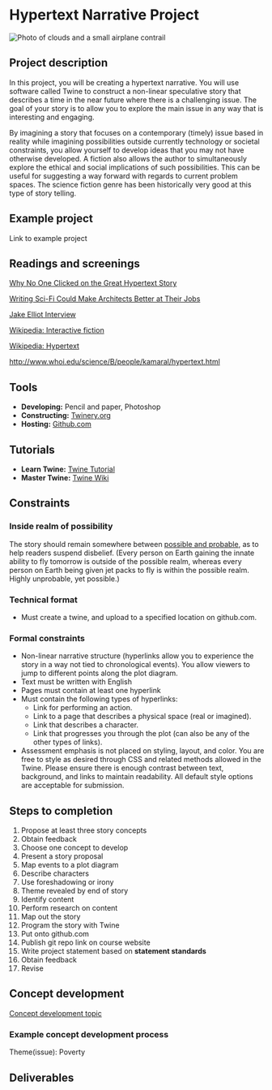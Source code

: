# Hypertext Narrative Project
![Photo of clouds and a small airplane contrail](https://unsplash.it/3000/1500?image=38)
## Project description
 In this project, you will be creating a hypertext narrative. You will use software called Twine to construct a non-linear speculative story that describes a time in the near future where there is a challenging issue. The goal of your story is to allow you to explore the main issue in any way that is interesting and engaging.
 
 By imagining a story that focuses on a contemporary (timely) issue based in reality while imagining possibilities outside currently technology or societal constraints, you allow yourself to develop ideas that you may not have otherwise developed. A fiction also allows the author to simultaneously explore the ethical and social implications of such possibilities. This can be useful for suggesting a way forward with regards to current problem spaces. The science fiction genre has been historically very good at this type of story telling.

## Example project
Link to example project

## Readings and screenings

[Why No One Clicked on the Great Hypertext Story](http://www.wired.com/2013/04/hypertext/)

[Writing Sci-Fi Could Make Architects Better at Their Jobs](http://www.wired.com/2016/04/writing-sci-fi-make-architects-better-jobs/)

[Jake Elliot Interview](http://gameological.com/2013/01/jake-elliott-writer-and-designer-of-kentucky-route-zero/)

[Wikipedia: Interactive fiction](https://en.wikipedia.org/wiki/Interactive_fiction)

[Wikipedia: Hypertext](https://en.wikipedia.org/wiki/Hypertext)

http://www.whoi.edu/science/B/people/kamaral/hypertext.html

## Tools
* **Developing:** Pencil and paper, Photoshop
* **Constructing:** [Twinery.org](https://twinery.org/)
* **Hosting:** [Github.com](http://github.com)

## Tutorials
* **Learn Twine:** [Twine Tutorial](http://www.auntiepixelante.com/twine/)
* **Master Twine:** [Twine Wiki](http://twinery.org/wiki/twine2:guide)

## Constraints

### Inside realm of possibility
The story should remain somewhere between [possible and probable](http://sds.parsons.edu/transdesign/seminar/speculating-beyond-the-possible/), as to help readers suspend disbelief. (Every person on Earth gaining the innate ability to fly tomorrow is outside of the possible realm, whereas every person on Earth being given jet packs to fly is within the possible realm. Highly unprobable, yet possible.)

### Technical format
* Must create a twine, and upload to a specified location on github.com.


### Formal constraints
* Non-linear narrative structure (hyperlinks allow you to experience the story in a way not tied to chronological events). You allow viewers to jump to different points along the plot diagram.
* Text must be written with English
* Pages must contain at least one hyperlink
* Must contain the following types of hyperlinks:
  - Link for performing an action. 
  - Link to a page that describes a physical space (real or imagined).
  - Link that describes a character.
  - Link that progresses you through the plot (can also be any of the other types of links).
* Assessment emphasis is not placed on styling, layout, and color. You are free to style as desired through CSS and related methods allowed in the Twine. Please ensure there is enough contrast between text, background, and links to maintain readability. All default style options are acceptable for submission.

## Steps to completion 
1. Propose at least three story concepts
2. Obtain feedback
3. Choose one concept to develop
4. Present a story proposal
  1. Map events to a plot diagram
  2. Describe characters
  3. Use foreshadowing or irony
  4. Theme revealed by end of story
5. Identify content
6. Perform research on content
7. Map out the story
8. Program the story with Twine
9. Put onto github.com
10. Publish git repo link on course website
11. Write project statement based on **statement standards**
12. Obtain feedback
13. Revise

## Concept development
[Concept development topic](./projects/hypertext_narrative_project.md)

### Example concept development process
Theme(issue): Poverty

## Deliverables
